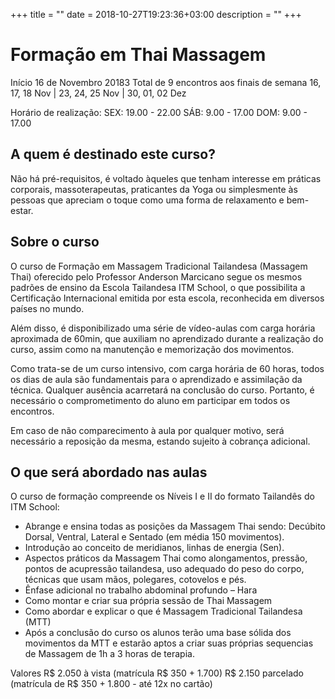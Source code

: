 +++
title = ""
date = 2018-10-27T19:23:36+03:00
description = ""
+++

# Formação em Thai Massagem

Início 16 de Novembro 20183
Total de 9 encontros aos finais de semana
16, 17, 18 Nov | 23, 24, 25 Nov | 30, 01, 02 Dez

Horário de realização:
SEX: 19.00 - 22.00
SÁB: 9.00 - 17.00
DOM: 9.00 - 17.00


## A quem é destinado este curso?

Não há pré-requisitos, é voltado àqueles que tenham interesse em práticas corporais, massoterapeutas, praticantes da Yoga ou simplesmente às pessoas que apreciam o toque como uma forma de relaxamento e bem-estar.

## Sobre o curso

O curso de Formação em Massagem Tradicional Tailandesa (Massagem Thai) oferecido pelo Professor Anderson Marcicano segue os mesmos padrões de ensino da Escola Tailandesa ITM School, o que possibilita a Certificação Internacional emitida por esta escola, reconhecida em diversos países no mundo.

Além disso, é disponibilizado uma série de vídeo-aulas com carga horária aproximada de 60min, que auxiliam no aprendizado durante a realização do curso, assim como na manutenção e memorização dos movimentos.

Como trata-se de um curso intensivo, com carga horária de 60 horas, todos os dias de aula são fundamentais para o aprendizado e assimilação da técnica. Qualquer ausência acarretará na conclusão do curso. Portanto, é necessário o comprometimento do aluno em participar em todos os encontros.

Em caso de não comparecimento à aula por qualquer motivo, será necessário a reposição da mesma, estando sujeito à cobrança adicional.

## O que será abordado nas aulas

O curso de formação compreende os Níveis I e II do formato Tailandês do ITM School:

- Abrange e ensina todas as posições da Massagem Thai sendo: Decúbito Dorsal, Ventral, Lateral e Sentado (em média 150 movimentos).
- Introdução ao conceito de meridianos, linhas de energia (Sen).
- Aspectos práticos da Massagem Thai como alongamentos, pressão, pontos de acupressão tailandesa, uso adequado do peso do corpo, técnicas que usam mãos, polegares, cotovelos e pés.
- Ênfase adicional no trabalho abdominal profundo – Hara
- Como montar e criar sua própria sessão de Thai Massagem
- Como abordar e explicar o que é Massagem Tradicional Tailandesa (MTT)
- Após a conclusão do curso os alunos terão uma base sólida dos movimentos da MTT e estarão aptos a criar suas próprias sequencias de Massagem de 1h a 3 horas de terapia.

Valores
R$ 2.050 à vista (matrícula R$ 350 + 1.700)
R$ 2.150 parcelado (matrícula de R$ 350 + 1.800 - até 12x no cartão)
